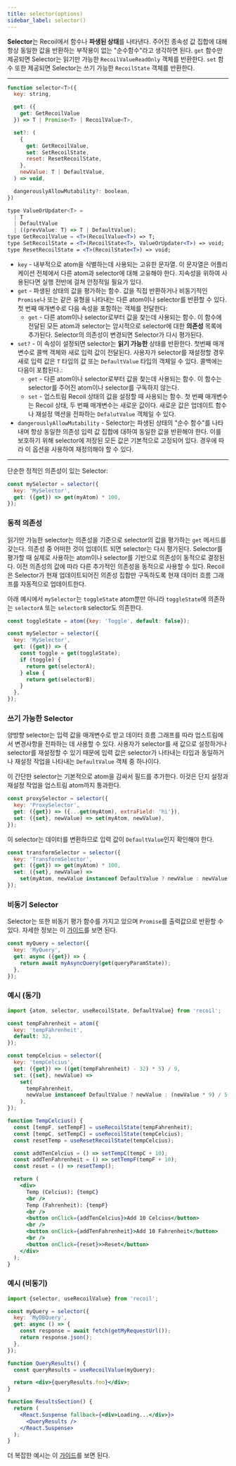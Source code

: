 ```yaml
---
title: selector(options)
sidebar_label: selector()
---
```


**Selector**는 Recoil에서 함수나 **파생된 상태**를 나타낸다. 주어진 종속성 값 집합에 대해 항상 동일한 값을 반환하는 부작용이 없는 "순수함수"라고 생각하면 된다. `get` 함수만 제공되면 Selector는 읽기만 가능한 `RecoilValueReadOnly` 객체를 반환한다. `set` 함수 또한 제공되면 Selector는 쓰기 가능한 `RecoilState` 객체를 반환한다.

---

```jsx
function selector<T>({
  key: string,

  get: ({
    get: GetRecoilValue
  }) => T | Promise<T> | RecoilValue<T>,

  set?: (
    {
      get: GetRecoilValue,
      set: SetRecoilState,
      reset: ResetRecoilState,
    },
    newValue: T | DefaultValue,
  ) => void,

  dangerouslyAllowMutability?: boolean,
})
```

```jsx
type ValueOrUpdater<T> =
  | T
  | DefaultValue
  | ((prevValue: T) => T | DefaultValue);
type GetRecoilValue = <T>(RecoilValue<T>) => T;
type SetRecoilState = <T>(RecoilState<T>, ValueOrUpdater<T>) => void;
type ResetRecoilState = <T>(RecoilState<T>) => void;
```

- `key` - 내부적으로 atom을 식별하는데 사용되는 고유한 문자열. 이 문자열은 어플리케이션 전체에서 다른 atom과 selector에 대해 고유해야 한다. 지속성을 위하여 사용된다면 실행 전반에 걸쳐 안정적일 필요가 있다.
- `get` - 파생된 상태의 값을 평가하는 함수. 값을 직접 반환하거나 비동기적인 `Promise`나 또는 같은 유형을 나타내는 다른 atom이나 selector를 반환할 수 있다. 첫 번째 매개변수로 다음 속성을 포함하는 객체를 전달한다:
  - `get` - 다른 atom이나 selector로부터 값을 찾는데 사용되는 함수. 이 함수에 전달된 모든 atom과 selector는 암시적으로 selector에 대한 **의존성** 목록에 추가된다. Selector의 의존성이 변경되면 Selector가 다시 평가된다.
- `set?` - 이 속성이 설정되면 selector는 **읽기 가능한** 상태를 반환한다. 첫번째 매개변수로 콜백 객체와 새로 입력 값이 전달된다. 사용자가 selector를 재설정할 경우 새로 입력 값은 `T` 타입의 값 또는 `DefaultValue` 타입의 객체일 수 있다. 콜백에는 다음이 포함된다.:
  - `get` - 다른 atom이나 selector로부터 값을 찾는데 사용되는 함수. 이 함수는 selector를 주어진 atom이나 selector를 구독하지 않는다.
  - `set` - 업스트림 Recoil 상태의 값을 설정할 때 사용되는 함수. 첫 번째 매개변수는 Recoil 상태, 두 번째 매개변수는 새로운 값이다. 새로운 값은 업데이트 함수나 재설정 액션을 전파하는 `DefalutValue` 객체일 수 있다.
- `dangerouslyAllowMutability` - Selector는 파생된 상태의 "순수 함수"를 나타내며 항상 동일한 의존성 입력 값 집합에 대하여 동일한 값을 반환해야 한다. 이를 보호하기 위해 selector에 저장된 모든 값은 기본적으로 고정되어 있다. 경우에 따라 이 옵션을 사용하여 재정의해야 할 수 있다.

---

단순한 정적인 의존성이 있는 Selector:

```jsx
const mySelector = selector({
  key: 'MySelector',
  get: ({get}) => get(myAtom) * 100,
});
```

### 동적 의존성

읽기만 가능한 selector는 의존성을 기준으로 selector의 값을 평가하는 `get` 메서드를 갖는다. 의존성 중 어떠한 것이 업데이트 되면 selector는 다시 평가된다. Selector를 평가할 때 실제로 사용하는 atom이나 selector를 기반으로 의존성이 동적으로 결정된다. 이전 의존성의 값에 따라 다른 추가적인 의존성을 동적으로 사용할 수 있다. Recoil은 Selector가 현재 업데이트되어진 의존성 집합만 구독하도록 현재 데이터 흐름 그래프를 자동적으로 업데이트한다.

아래 예시에서 `mySelector`는 `toggleState` atom뿐만 아니라 `toggleState`에 의존하는 `selectorA` 또는 `selectorB` selector도 의존한다.

```jsx
const toggleState = atom({key: 'Toggle', default: false});

const mySelector = selector({
  key: 'MySelector',
  get: ({get}) => {
    const toggle = get(toggleState);
    if (toggle) {
      return get(selectorA);
    } else {
      return get(selectorB);
    }
  },
});
```

### 쓰기 가능한 Selector

양방향 selector는 입력 값을 매개변수로 받고 데이터 흐름 그래프를 따라 업스트림에서 변경사항을 전파하는 데 사용할 수 있다. 사용자가 selector를 새 값으로 설정하거나 selector를 재설정할 수 있기 때문에 입력 값은 selector가 나타내는 타입과 동일하거나 재설정 작업을 나타내는 `DefaultValue` 객체 중 하나이다.

이 간단한 selector는 기본적으로 atom을 감싸서 필드를 추가한다. 이것은 단지 설정과 재설정 작업을 업스트림 atom까지 통과한다.

```jsx
const proxySelector = selector({
  key: 'ProxySelector',
  get: ({get}) => ({...get(myAtom), extraField: 'hi'}),
  set: ({set}, newValue) => set(myAtom, newValue),
});
```

이 selector는 데이터를 변환하므로 입력 값이 `DefaultValue`인지 확인해야 한다.

```jsx
const transformSelector = selector({
  key: 'TransformSelector',
  get: ({get}) => get(myAtom) * 100,
  set: ({set}, newValue) =>
    set(myAtom, newValue instanceof DefaultValue ? newValue : newValue / 100),
});
```

### 비동기 Selector

Selector는 또한 비동기 평가 함수를 가지고 있으며 `Promise`를 출력값으로 반환할 수 있다. 자세한 정보는 이 [가이드](/docs/guides/asynchronous-data-queries)를 보면 된다.

```jsx
const myQuery = selector({
  key: 'MyQuery',
  get: async ({get}) => {
    return await myAsyncQuery(get(queryParamState));
  },
});
```

### 예시 (동기)

```jsx
import {atom, selector, useRecoilState, DefaultValue} from 'recoil';

const tempFahrenheit = atom({
  key: 'tempFahrenheit',
  default: 32,
});

const tempCelcius = selector({
  key: 'tempCelcius',
  get: ({get}) => ((get(tempFahrenheit) - 32) * 5) / 9,
  set: ({set}, newValue) =>
    set(
      tempFahrenheit,
      newValue instanceof DefaultValue ? newValue : (newValue * 9) / 5 + 32,
    ),
});

function TempCelcius() {
  const [tempF, setTempF] = useRecoilState(tempFahrenheit);
  const [tempC, setTempC] = useRecoilState(tempCelcius);
  const resetTemp = useResetRecoilState(tempCelcius);

  const addTenCelcius = () => setTempC(tempC + 10);
  const addTenFahrenheit = () => setTempF(tempF + 10);
  const reset = () => resetTemp();

  return (
    <div>
      Temp (Celcius): {tempC}
      <br />
      Temp (Fahrenheit): {tempF}
      <br />
      <button onClick={addTenCelcius}>Add 10 Celcius</button>
      <br />
      <button onClick={addTenFahrenheit}>Add 10 Fahrenheit</button>
      <br />
      <button onClick={reset}>>Reset</button>
    </div>
  );
}
```

### 예시 (비동기)

```jsx
import {selector, useRecoilValue} from 'recoil';

const myQuery = selector({
  key: 'MyDBQuery',
  get: async () => {
    const response = await fetch(getMyRequestUrl());
    return response.json();
  },
});

function QueryResults() {
  const queryResults = useRecoilValue(myQuery);

  return <div>{queryResults.foo}</div>;
}

function ResultsSection() {
  return (
    <React.Suspense fallback={<div>Loading...</div>}>
      <QueryResults />
    </React.Suspense>
  );
}
```

더 복잡한 예시는 이 [가이드](/docs/guides/asynchronous-data-queries)를 보면 된다.
